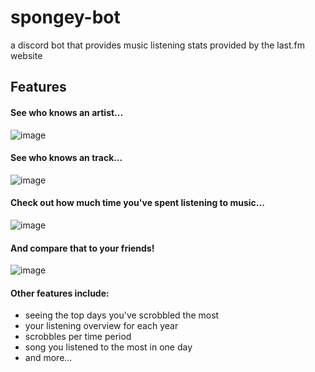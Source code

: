 # spongey-bot
a discord bot that provides music listening stats provided by the last.fm website

## Features


#### See who knows an artist...
![image](https://github.com/nirhjah/spongey-bot/assets/34588618/b7cf1773-d3d6-4864-895b-4821ed1d8949)


#### See who knows an track...
![image](https://github.com/nirhjah/spongey-bot/assets/34588618/02cd97bf-0054-4f09-9589-fde160cd1feb)


#### Check out how much time you've spent listening to music...
![image](https://github.com/nirhjah/spongey-bot/assets/34588618/33046dec-1ee2-4a28-9e42-770281e3555b)


#### And compare that to your friends!
![image](https://github.com/nirhjah/spongey-bot/assets/34588618/664f67e9-5a2d-45fc-ae9b-65bbeb07c52d)

#### Other features include:
- seeing the top days you've scrobbled the most
- your listening overview for each year
- scrobbles per time period
- song you listened to the most in one day
- and more...

